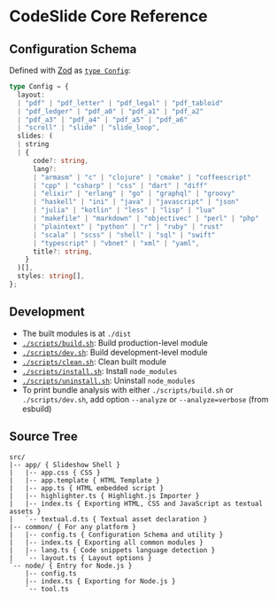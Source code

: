 # CodeSlide Core Reference

## Configuration Schema
Defined with [Zod](https://github.com/colinhacks/zod) as [`type Config`](../src/common/config.ts):
```typescript
type Config = {
  layout:
  | "pdf" | "pdf_letter" | "pdf_legal" | "pdf_tabloid"
  | "pdf_ledger" | "pdf_a0" | "pdf_a1" | "pdf_a2"
  | "pdf_a3" | "pdf_a4" | "pdf_a5" | "pdf_a6"
  | "scroll" | "slide" | "slide_loop",
  slides: (
  | string
  | {
      code?: string,
      lang?:
      | "armasm" | "c" | "clojure" | "cmake" | "coffeescript"
      | "cpp" | "csharp" | "css" | "dart" | "diff"
      | "elixir" | "erlang" | "go" | "graphql" | "groovy"
      | "haskell" | "ini" | "java" | "javascript" | "json"
      | "julia" | "kotlin" | "less" | "lisp" | "lua"
      | "makefile" | "markdown" | "objectivec" | "perl" | "php"
      | "plaintext" | "python" | "r" | "ruby" | "rust"
      | "scala" | "scss" | "shell" | "sql" | "swift"
      | "typescript" | "vbnet" | "xml" | "yaml",
      title?: string,
    }
  )[],
  styles: string[],
};
```

## Development
- The built modules is at `./dist`
- [`./scripts/build.sh`](../scripts/build.sh): Build production-level module
- [`./scripts/dev.sh`](../scripts/dev.sh): Build development-level module
- [`./scripts/clean.sh`](../scripts/clean.sh): Clean built module
- [`./scripts/install.sh`](./scripts/install.sh): Install `node_modules`
- [`./scripts/uninstall.sh`](./scripts/uninstall.sh): Uninstall `node_modules`
- To print bundle analysis with either `./scripts/build.sh` or `./scripts/dev.sh`, add option `--analyze` or `--analyze=verbose` (from esbuild)

## Source Tree
```
src/
|-- app/ { Slideshow Shell }
|   |-- app.css { CSS }
|   |-- app.template { HTML Template }
|   |-- app.ts { HTML embedded script }
|   |-- highlighter.ts { Highlight.js Importer }
|   |-- index.ts { Exporting HTML, CSS and JavaScript as textual assets }
|   `-- textual.d.ts { Textual asset declaration }
|-- common/ { For any platform }
|   |-- config.ts { Configuration Schema and utility }
|   |-- index.ts { Exporting all common modules }
|   |-- lang.ts { Code snippets language detection }
|   `-- layout.ts { Layout options }
`-- node/ { Entry for Node.js }
    |-- config.ts
    |-- index.ts { Exporting for Node.js }
    `-- tool.ts
```
